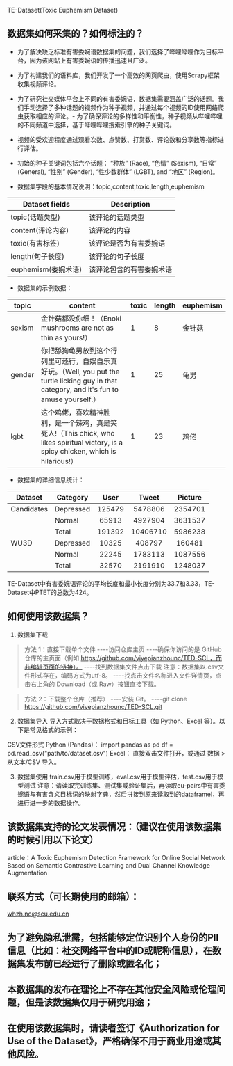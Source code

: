 TE-Dataset(Toxic Euphemism Dataset)

## 数据集如何采集的？如何标注的？
- 为了解决缺乏标准有害委婉语数据集的问题，我们选择了哔哩哔哩作为目标平台，因为该网站上有害委婉语的传播迅速且广泛。​
- 为了构建我们的语料库，我们开发了一个高效的网页爬虫，使用Scrapy框架收集视频评论。​
- 为了研究社交媒体平台上不同的有害委婉语，数据集需要涵盖广泛的话题。我们手动选择了多种话题的视频作为种子视频，并通过每个视频的ID使用网络爬虫获取相应的评论。
​- 为了确保评论的多样性和平衡性，种子视频从哔哩哔哩的不同频道中选择，基于哔哩哔哩搜索引擎的种子关键词。​
- 视频的受欢迎程度通过观看次数、点赞数、打赏数、评论数和分享数等指标进行评估。​
- 初始的种子关键词包括六个话题： “种族” (Race), “色情” (Sexism), “日常” (General), “性别” (Gender), “性少数群体” (LGBT), and “地区” (Region)。

- 数据集字段的基本情况说明：topic,content,toxic,length,euphemism

| Dataset fields | Description | 
|-------|---------|
| topic(话题类型) | 该评论的话题类型 |
| content(评论内容) | 该评论的内容 |
| toxic(有害标签) | 该评论是否为有害委婉语 | 
| length(句子长度) | 该评论的句子长度 | 
| euphemism(委婉术语) | 该评论包含的有害委婉术语|

- 数据集的示例数据：

| topic | content | toxic | length | euphemism |
|-------|---------|-------|--------|-----------|
| sexism | 金针菇都没你细！（Enoki mushrooms are not as thin as yours!） | 1 | 8 | 金针菇 |
| gender | 你把舔狗龟男放到这个行列里可还行，自娱自乐真好玩。（Well, you put the turtle licking guy in that category, and it's fun to amuse yourself.） | 1 | 25 | 龟男 |
| lgbt | 这个鸡佬，喜欢精神胜利，是一个辣鸡，真是笑死人!（This chick, who likes spiritual victory, is a spicy chicken, which is hilarious!） | 1 | 23 | 鸡佬 |


- 数据集的详细信息统计：

| Dataset    | Category  |  User  |  Tweet   | Picture |
| ---------- | --------- | :----: | :------: | :-----: |
| Candidates | Depressed | 125479 | 5478806  | 2354701 |
|            | Normal    | 65913  | 4927904  | 3631537 |
|            | Total     | 191392 | 10406710 | 5986238 |
| WU3D       | Depressed | 10325  |  408797  | 160481  |
|            | Normal    | 22245  | 1783113  | 1087556 |
|            | Total     | 32570  | 2191910  | 1248037 |
TE-Dataset中有害委婉语评论的平均长度和最小长度分别为33.7和3.33，​TE-Dataset中PTET的总数为424。

## 如何使用该数据集？
1) 数据集下载
>方法 1：直接下载单个文件
----访问仓库主页
----确保你访问的是 GitHub 仓库的主页面（例如 https://github.com/yiyepianzhounc/TED-SCL，而非编辑页面的链接）。
----找到数据集文件点击下载
注意：数据集以.csv文件形式存在，编码方式为utf-8。
----找点击文件名称进入文件详情页，点击右上角的 Download（或 Raw）按钮直接下载。
   
>方法 2：下载整个仓库（推荐）
----安装 Git。
----git clone https://github.com/yiyepianzhounc/TED-SCL.git

2) 数据集导入
导入方式取决于数据格式和目标工具（如 Python、Excel 等）。以下是常见格式的示例：

CSV文件形式
Python (Pandas)：
    import pandas as pd
    df = pd.read_csv("path/to/dataset.csv")
    Excel：
    直接双击文件打开，或通过 数据 > 从文本/CSV 导入。

3) 数据集使用
   train.csv用于模型训练，eval.csv用于模型评估，test.csv用于模型测试
   注意：请读取完训练集、测试集或验证集后，再读取eu-pairs中有害委婉语与有害含义目标词的映射字典，然后拼接到原来读取到的dataframel，再进行进一步的数据操作。

## 该数据集支持的论文发表情况：（建议在使用该数据集的时候引用以下论文）
article：A Toxic Euphemism Detection Framework for Online Social Network Based on Semantic Contrastive Learning and Dual Channel Knowledge Augmentation

## 联系方式（可长期使用的邮箱）：
whzh.nc@scu.edu.cn

## 为了避免隐私泄露，包括能够定位识别个人身份的PII信息（比如：社交网络平台中的ID或昵称信息），在数据集发布前已经进行了删除或匿名化；

## 本数据集的发布在理论上不存在其他安全风险或伦理问题，但是该数据集仅用于研究用途；

## 在使用该数据集时，请读者签订《Authorization for Use of the Dataset》，严格确保不用于商业用途或其他风险。
